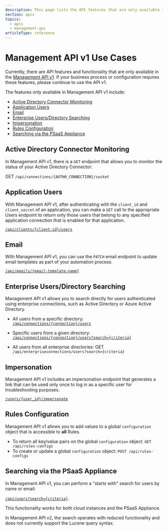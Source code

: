 ```yaml
---
description: This page lists the API features that are only available in Management API v1.
section: apis
topics:
  - apis
  - management-api
articleType: reference
---
```


# Management API v1 Use Cases

Currently, there are API features and functionality that are only available in the [Management API v1](/api/v1). If your business process or configuration requires these features, please continue to use the API v1.

The features only available in Management API v1 include:

* [Active Directory Connector Monitoring](#active-directory-connector-monitoring)
* [Application Users](#application-users)
* [Email](#email)
* [Enterprise Users/Directory Searching](#enterprise-users/directory-searching)
* [Impersonation](#impersonation)
* [Rules Configuration](#rules-configuration)
* [Searching via the PSaaS Appliance](#searching-via-the-auth0-appliance)

## Active Directory Connector Monitoring

In Management API v1, there is a `GET` endpoint that allows you to monitor the status of your Active Directory Connector:

GET `/api/connections/{AUTH0_CONNECTION}/socket`

## Application Users

With Management API v1, after authenticating with the `client_id` and `client_secret` of an application, you can make a `GET` call to the appropriate Users endpoint to return only those users that belong to any specified application connection that is enabled for that application.

[`/api/clients/{client-id}/users`](/api/v1#!#get--api-clients--client-id--users)

## Email

With Management API v1, you can use the `PATCH` email endpoint to update email templates as part of your automation process.

[`/api/emails/{email-template-name}`](/api/v1#put--api-emails--email-template-name-)

## Enterprise Users/Directory Searching

Management API v1 allows you to search directly for users authenticated using enterprise connections, such as Active Directory or Azure Active Directory.

* All users from a specific directory:
[`/api/connections/{connection}/users`](/api/v1#get--api-connections--connection--users)

* Specific users from a given directory:
[`/api/connections/{connection}/users?search={criteria}`](/api/v1#get--api-connections--connection--users-search--criteria-)

* All users from all enterprise directories:
GET `/api/enterpriseconnections/users?search={criteria}`

## Impersonation

Management API v1 includes an impersonation endpoint that generates a link that can be used only once to log in as a specific user for troubleshooting purposes.

[`/users/{user_id}/impersonate`](/auth-api#impersonation)


## Rules Configuration

Management API v1 allows you to add values to a global `configuration` object that is accessible to **all** Rules.

* To return all key/value pairs on the global `configuration` object: `GET /api/rules-configs`
* To create or update a global `configuration` object: `POST /api/rules-configs`

## Searching via the PSaaS Appliance

In Management API v1, you can perform a "starts with" search for users by name or email:

[`/api/users?search={criteria}`](/api/v1#!#get--api-users-search--criteria-).

This functionality works for both cloud instances and the PSaaS Appliance.

In Management API v2, the search operates with reduced functionality and does not currently support the Lucene query syntax.
